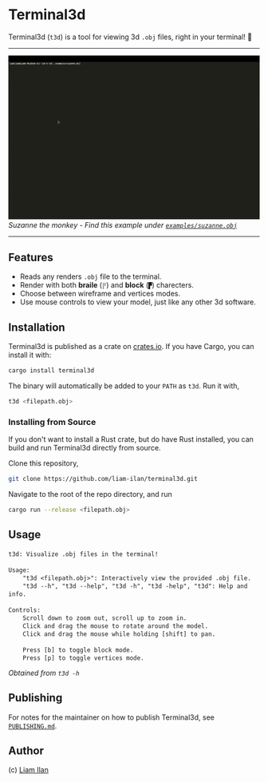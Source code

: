 # Terminal3d
Terminal3d (`t3d`) is a tool for viewing 3d `.obj` files, right in your terminal! 🦀

---

![](./media/readme/demo-suzanne.gif)
*Suzanne the monkey - Find this example under [`examples/suzanne.obj`](./examples/suzanne.obj)*

---

## Features
- Reads any renders `.obj` file to the terminal.
- Render with both **braile** (`⡟`) and **block** (`▛`) charecters.
- Choose between wireframe and vertices modes.
- Use mouse controls to view your model, just like any other 3d software.

## Installation
Terminal3d is published as a crate on [crates.io](https://crates.io/crates/terminal3d). If you have Cargo, you can install it with:

```sh
cargo install terminal3d
```

The binary will automatically be added to your `PATH` as `t3d`. Run it with,
```sh
t3d <filepath.obj>
```

### Installing from Source
If you don't want to install a Rust crate, but do have Rust installed, you can build and run Terminal3d directly from source.

Clone this repository,
```sh
git clone https://github.com/liam-ilan/terminal3d.git
```

Navigate to the root of the repo directory, and run
```sh
cargo run --release <filepath.obj>
```

## Usage
```
t3d: Visualize .obj files in the terminal!

Usage:
    "t3d <filepath.obj>": Interactively view the provided .obj file.
    "t3d --h", "t3d --help", "t3d -h", "t3d -help", "t3d": Help and info.

Controls:
    Scroll down to zoom out, scroll up to zoom in.
    Click and drag the mouse to rotate around the model.
    Click and drag the mouse while holding [shift] to pan.

    Press [b] to toggle block mode. 
    Press [p] to toggle vertices mode. 
```
*Obtained from `t3d -h`*

## Publishing
For notes for the maintainer on how to publish Terminal3d, see [`PUBLISHING.md`](PUBLISHING.md).

## Author
(c) [Liam Ilan](https://www.liamilan.com/)
